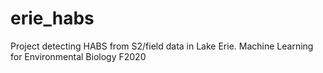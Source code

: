 # erie_habs
Project detecting HABS from S2/field data in Lake Erie. Machine Learning for Environmental Biology F2020

